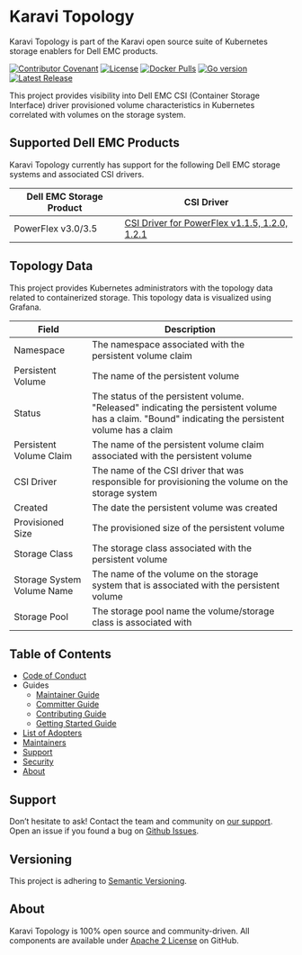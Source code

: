 <!--
Copyright (c) 2020 Dell Inc., or its subsidiaries. All Rights Reserved.

Licensed under the Apache License, Version 2.0 (the "License");
you may not use this file except in compliance with the License.
You may obtain a copy of the License at

    http://www.apache.org/licenses/LICENSE-2.0
-->

# Karavi Topology

Karavi Topology is part of the Karavi open source suite of Kubernetes storage enablers for Dell EMC products.

[![Contributor Covenant](https://img.shields.io/badge/Contributor%20Covenant-v2.0%20adopted-ff69b4.svg)](docs/CODE_OF_CONDUCT.md)
[![License](https://img.shields.io/github/license/dell/karavi-topology)](LICENSE)
[![Docker Pulls](https://img.shields.io/docker/pulls/dellemc/karavi-topology)](https://hub.docker.com/r/dellemc/karavi-topology)
[![Go version](https://img.shields.io/github/go-mod/go-version/dell/karavi-topology)](go.mod)
[![Latest Release](https://img.shields.io/github/v/release/dell/karavi-topology?label=latest&style=flat-square)](https://github.com/dell/karavi-topology/releases)

This project provides visibility into Dell EMC CSI (Container Storage Interface) driver provisioned volume characteristics in Kubernetes correlated with volumes on the storage system.  

## Supported Dell EMC Products

Karavi Topology currently has support for the following Dell EMC storage systems and associated CSI drivers.

| Dell EMC Storage Product | CSI Driver |
| ----------------------- | ---------- |
| PowerFlex v3.0/3.5 | [CSI Driver for PowerFlex v1.1.5, 1.2.0, 1.2.1](https://github.com/dell/csi-vxflexos) |

## Topology Data

This project provides Kubernetes administrators with the topology data related to containerized storage. This topology data is visualized using Grafana.

| Field                      | Description                                                                                                                                        |
| -------------------------- | -------------------------------------------------------------------------------------------------------------------------------------------------- |  
| Namespace                  | The namespace associated with the persistent volume claim                                                                                          |
| Persistent Volume          | The name of the persistent volume                                                                                                                  |
| Status                     | The status of the persistent volume. "Released" indicating the persistent volume has a claim. "Bound" indicating the persistent volume has a claim |
| Persistent Volume Claim    | The name of the persistent volume claim associated with the persistent volume                                                                      |
| CSI Driver                 | The name of the CSI driver that was responsible for provisioning the volume on the storage system                                                  |
| Created                    | The date the persistent volume was created                                                                                                         |
| Provisioned Size           | The provisioned size of the persistent volume                                                                                                      |
| Storage Class              | The storage class associated with the persistent volume                                                                                            |
| Storage System Volume Name | The name of the volume on the storage system that is associated with the persistent volume                                                         |
| Storage Pool               | The storage pool name the volume/storage class is associated with                                                                                  |

## Table of Contents

- [Code of Conduct](./docs/CODE_OF_CONDUCT.md)
- Guides
  - [Maintainer Guide](./docs/MAINTAINER_GUIDE.md)
  - [Committer Guide](./docs/COMMITTER_GUIDE.md)
  - [Contributing Guide](./docs/CONTRIBUTING.md)
  - [Getting Started Guide](./docs/GETTING_STARTED_GUIDE.md)
- [List of Adopters](./ADOPTERS.md)
- [Maintainers](./docs/MAINTAINERS.md)
- [Support](#support)
- [Security](./docs/SECURITY.md)
- [About](#about)

## Support

Don’t hesitate to ask! Contact the team and community on [our support](./docs/SUPPORT.md).
Open an issue if you found a bug on [Github Issues](https://github.com/dell/karavi-topology/issues).

## Versioning

This project is adhering to [Semantic Versioning](https://semver.org/).

## About

Karavi Topology is 100% open source and community-driven. All components are available
under [Apache 2 License](https://www.apache.org/licenses/LICENSE-2.0.html) on
GitHub.

